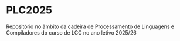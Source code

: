 # PLC2025

Repositório no âmbito da cadeira de Processamento de Linguagens e Compiladores do curso de LCC no ano letivo 2025/26
